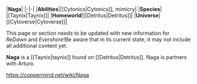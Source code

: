 |**Naga**|
|-|-|
|**Abilities**|[[Cytonics\|Cytonics]], mimicry|
|**Species**|[[Taynix\|Taynix]]|
|**Homeworld**|[[Detritus\|Detritus]]|
|**Universe**|[[Cytoverse\|Cytoverse]]|

This page or section needs to be updated with new information for *ReDawn* and *Evershore*!Be aware that in its current state, it may not include all additional content yet.

**Naga** is a [[Taynix\|taynix]] found on [[Detritus\|Detritus]]. Naga is partners with Arturo.



https://coppermind.net/wiki/Naga